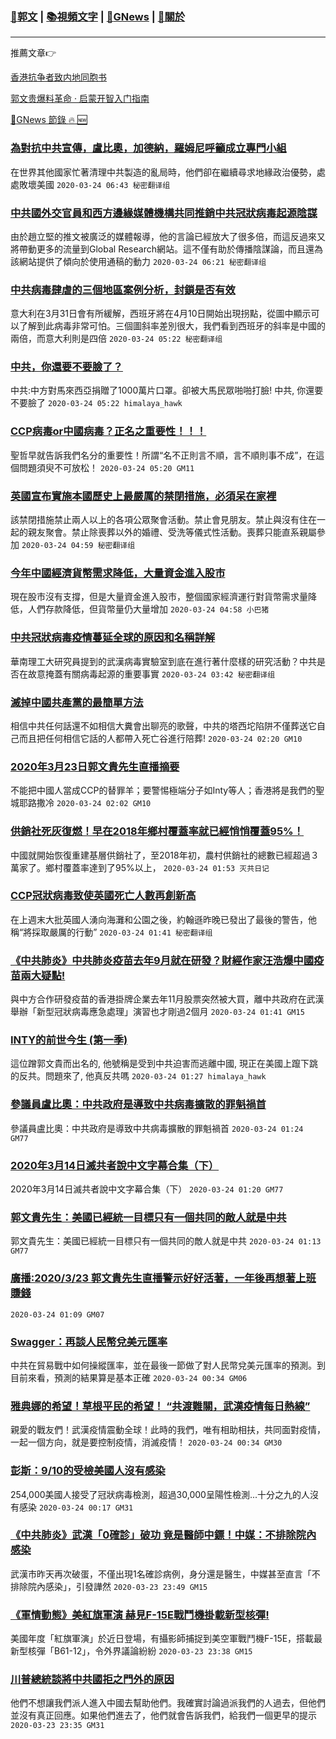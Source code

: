 ###  [:eagle:郭文](https://github.com/ourhimalayas/txt) | [:books:視頻文字](https://github.com/ourhimalayas/txt/blob/master/content/README.md) | [:newspaper:GNews](https://github.com/ourhimalayas/txt/blob/master/content/gnews/README.md) | [:pray:關於](https://github.com/ourhimalayas/home/tree/master/about)
---

推薦文章:point_right:

[香港抗争者致内地同胞书](https://github.com/ourhimalayas/news/blob/master/2019/08/a_letter_from_the_hong_kong_people.md)

[郭文贵爆料革命 · 启蒙开智入门指南](https://github.com/ourhimalayas/txt/issues/1)

[:newspaper:GNews 節錄 :fire: :new:](https://github.com/ourhimalayas/txt/blob/master/content/gnews/README.md) 



### [為對抗中共宣傳，盧比奧，加德納，羅姆尼呼籲成立專門小組](/content/gnews/1/README.md)

在世界其他國家忙著清理中共製造的亂局時，他們卻在繼續尋求地緣政治優勢，處處敗壞美國  `2020-03-24 06:43 秘密翻译组`

### [中共國外交官員和西方邊緣媒體機構共同推銷中共冠狀病毒起源陰謀](/content/gnews/2/README.md)

由於趙立堅的推文被廣泛的媒體報導，他的言論已經放大了很多倍，而這反過來又將帶動更多的流量到Global Research網站。這不僅有助於傳播陰謀論，而且還為該網站提供了傾向於使用通稿的動力  `2020-03-24 06:21 秘密翻译组`

### [中共病毒肆虐的三個地區案例分析，封鎖是否有效](/content/gnews/3/README.md)

意大利在3月31日會有所緩解，西班牙將在4月10日開始出現拐點，從圖中顯示可以了解到此病毒非常可怕。三個圖斜率差別很大，我們看到西班牙的斜率是中國的兩倍，而意大利則是四倍  `2020-03-24 05:22 秘密翻译组`

### [中共，你還要不要臉了？](/content/gnews/4/README.md)

中共:中方對馬來西亞捐贈了1000萬片口罩。卻被大馬民眾啪啪打臉! 中共, 你還要不要臉了  `2020-03-24 05:22 himalaya_hawk`

### [CCP病毒or中國病毒？正名之重要性！！！](/content/gnews/5/README.md)

聖哲早就告訴我們名分的重要性！所謂“名不正則言不順，言不順則事不成”，在這個問題須臾不可放松！  `2020-03-24 05:20 GM11`

### [英國宣布實施本國歷史上最嚴厲的禁閉措施，必須呆在家裡](/content/gnews/6/README.md)

該禁閉措施禁止兩人以上的各項公眾聚會活動。禁止會見朋友。禁止與沒有住在一起的親友聚會。禁止除喪葬以外的婚禮、受洗等儀式性活動。喪葬只能直系親屬參加  `2020-03-24 04:59 秘密翻译组`

### [今年中國經濟貨幣需求降低，大量資金進入股市](/content/gnews/7/README.md)

現在股市沒有支撐，但是大量資金進入股市，整個國家經濟運行對貨幣需求量降低，人們存款降低，但貨幣量仍大量增加  `2020-03-24 04:58 小巴猪`

### [中共冠狀病毒疫情蔓延全球的原因和名稱詳解](/content/gnews/8/README.md)

華南理工大研究員提到的武漢病毒實驗室到底在進行著什麼樣的研究活動？中共是否在故意掩蓋有關病毒起源的重要事實  `2020-03-24 03:42 秘密翻译组`

### [滅掉中國共產黨的最簡單方法](/content/gnews/9/README.md)

相信中共任何話還不如相信大糞會出聊亮的歌聲，中共的塔西坨陷阱不僅葬送它自己而且把任何相信它話的人都帶入死亡谷進行陪葬!  `2020-03-24 02:20 GM10`

### [2020年3月23日郭文貴先生直播摘要](/content/gnews/10/README.md)

不能把中國人當成CCP的替罪羊；要警惕極端分子如Inty等人；香港將是我們的聖城耶路撒冷  `2020-03-24 02:02 GM10`

### [供銷社死灰復燃！早在2018年鄉村覆蓋率就已經悄悄覆蓋95%！](/content/gnews/11/README.md)

中國就開始恢復重建基層供銷社了，至2018年初，農村供銷社的總數已經超過３萬家了。鄉村覆蓋率達到了95%以上，  `2020-03-24 01:53 灭共日记`

### [CCP冠狀病毒致使英國死亡人數再創新高](/content/gnews/12/README.md)

在上週末大批英國人湧向海灘和公園之後，約翰遜昨晚已發出了最後的警告，他稱“將採取嚴厲的行動”  `2020-03-24 01:41 秘密翻译组`

### [《中共肺炎》中共肺炎疫苗去年9月就在研發？財經作家汪浩爆中國疫苗兩大疑點!](/content/gnews/13/README.md)

與中方合作研發疫苗的香港掛牌企業去年11月股票突然被大買，離中共政府在武漢舉辦「新型冠狀病毒應急處理」演習也才剛過2個月  `2020-03-24 01:41 GM15`

### [INTY的前世今生 (第一季)](/content/gnews/14/README.md)

這位蹭郭文貴而出名的, 他號稱是受到中共迫害而逃離中國, 現正在美國上躥下跳的反共。問題來了, 他真反共嗎  `2020-03-24 01:27 himalaya_hawk`

### [參議員盧比奧：中共政府是導致中共病毒擴散的罪魁禍首](/content/gnews/15/README.md)

參議員盧比奧：中共政府是導致中共病毒擴散的罪魁禍首  `2020-03-24 01:24 GM77`

### [2020年3月14日滅共者說中文字幕合集（下）](/content/gnews/16/README.md)

2020年3月14日滅共者說中文字幕合集（下）  `2020-03-24 01:20 GM77`

### [郭文貴先生：美國已經統一目標只有一個共同的敵人就是中共](/content/gnews/17/README.md)

郭文貴先生：美國已經統一目標只有一個共同的敵人就是中共  `2020-03-24 01:13 GM77`

### [廣播:2020/3/23 郭文貴先生直播警示好好活著，一年後再想著上班賺錢](/content/gnews/18/README.md)

 `2020-03-24 01:09 GM07`

### [Swagger：再談人民幣兌美元匯率](/content/gnews/19/README.md)

中共在貿易戰中如何操縱匯率，並在最後一節做了對人民幣兌美元匯率的預測。到目前來看，預測的結果算是基本正確  `2020-03-24 00:34 GM06`

### [雅典娜的希望！草根平民的希望！ “共渡難關，武漢疫情每日熱線”](/content/gnews/20/README.md)

親愛的戰友們！武漢疫情震動全球！此時的我們，唯有相助相扶，共同面對疫情，一起一個方向，就是要控制疫情，消滅疫情！  `2020-03-24 00:34 GM30`

### [彭斯：9/10的受檢美國人沒有感染](/content/gnews/21/README.md)

254,000美國人接受了冠狀病毒檢測，超過30,000呈陽性檢測...十分之九的人沒有感染  `2020-03-24 00:17 GM31`

### [《中共肺炎》武漢「0確診」破功 竟是醫師中鏢！中媒：不排除院內感染](/content/gnews/22/README.md)

武漢市昨天再次破蛋，不僅出現1名確診病例，身分還是醫生，中媒甚至直言「不排除院內感染」，引發譁然  `2020-03-23 23:49 GM15`

### [《軍情動態》美紅旗軍演 赫見F-15E戰鬥機掛載新型核彈!](/content/gnews/23/README.md)

美國年度「紅旗軍演」於近日登場，有攝影師捕捉到美空軍戰鬥機F-15E，搭載最新型核彈「B61-12」，令外界議論紛紛  `2020-03-23 23:38 GM15`

### [川普總統談將中共國拒之門外的原因](/content/gnews/24/README.md)

他們不想讓我們派人進入中國去幫助他們。我確實討論過派我們的人過去，但他們並沒有真正回應。如果他們進去了，他們就會告訴我們，給我們一個更早的提示  `2020-03-23 23:35 GM31`

